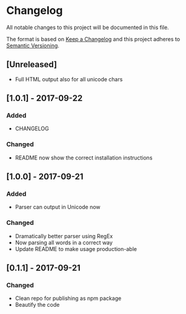 # Changelog
All notable changes to this project will be documented in this file.

The format is based on [Keep a Changelog](http://keepachangelog.com/en/1.0.0/)
and this project adheres to [Semantic Versioning](http://semver.org/spec/v2.0.0.html).

## [Unreleased]
- Full HTML output also for all unicode chars

## [1.0.1] - 2017-09-22
### Added
- CHANGELOG

### Changed
- README now show the correct installation instructions

## [1.0.0] - 2017-09-21
### Added
- Parser can output in Unicode now

### Changed
- Dramatically better parser using RegEx
- Now parsing all words in a correct way
- Update README to make usage production-able

## [0.1.1] - 2017-09-21
### Changed
- Clean repo for publishing as npm package
- Beautify the code

